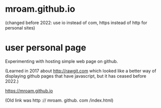 # mroam.github.io 
(changed before 2022: use io instead of com, https instead of http for personal sites)

# user personal page

Experimenting with hosting simple web page on github. 

(Learned in 2017 about http://rawgit.com which looked like a better way of displaying github pages that have javascript, but it has ceased before 2022.)

https://mroam.github.io

(Old link was http :// mroam. github. com /index.html)
